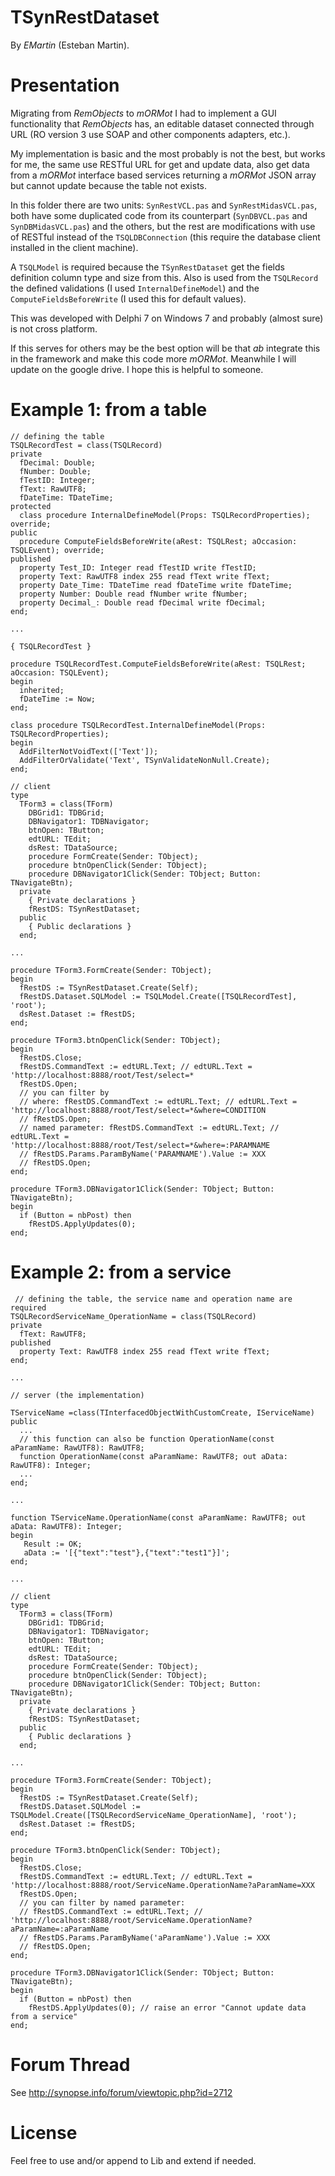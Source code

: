 TSynRestDataset
===============

By *EMartin* (Esteban Martin).


# Presentation

Migrating from *RemObjects* to *mORMot* I had to implement a GUI functionality that *RemObjects* has, an editable dataset connected through URL (RO version 3 use SOAP and other components adapters, etc.).

My implementation is basic and the most probably is not the best, but works for me, the same use RESTful URL for get and update data, also get data from a *mORMot* interface based services returning a *mORMot* JSON array but cannot update because the table not exists.

In this folder there are two units: `SynRestVCL.pas` and `SynRestMidasVCL.pas`, both have some duplicated code from its counterpart (`SynDBVCL.pas` and `SynDBMidasVCL.pas`) and the others, but the rest are modifications with use of RESTful instead of the `TSQLDBConnection` (this require the database client installed in the client machine).

A `TSQLModel` is required because the `TSynRestDataset` get the fields definition column type and size from this. Also is used from the `TSQLRecord` the defined validations (I used `InternalDefineModel`) and the `ComputeFieldsBeforeWrite` (I used this for default values).

This was developed with Delphi 7 on Windows 7 and probably (almost sure) is not cross platform.

If this serves for others may be the best option will be that *ab* integrate this in the framework and make this code more *mORMot*. Meanwhile I will update on the google drive.
I hope this is helpful to someone.

# Example 1: from a table

    // defining the table
    TSQLRecordTest = class(TSQLRecord)
    private
      fDecimal: Double;
      fNumber: Double;
      fTestID: Integer;
      fText: RawUTF8;
      fDateTime: TDateTime;
    protected
      class procedure InternalDefineModel(Props: TSQLRecordProperties); override;
    public
      procedure ComputeFieldsBeforeWrite(aRest: TSQLRest; aOccasion: TSQLEvent); override;
    published
      property Test_ID: Integer read fTestID write fTestID;
      property Text: RawUTF8 index 255 read fText write fText;
      property Date_Time: TDateTime read fDateTime write fDateTime;
      property Number: Double read fNumber write fNumber;
      property Decimal_: Double read fDecimal write fDecimal;
    end;

    ...

    { TSQLRecordTest }

    procedure TSQLRecordTest.ComputeFieldsBeforeWrite(aRest: TSQLRest; aOccasion: TSQLEvent);
    begin
      inherited;
      fDateTime := Now;
    end;

    class procedure TSQLRecordTest.InternalDefineModel(Props: TSQLRecordProperties);
    begin
      AddFilterNotVoidText(['Text']);
      AddFilterOrValidate('Text', TSynValidateNonNull.Create);
    end;

    // client
    type
      TForm3 = class(TForm)
        DBGrid1: TDBGrid;
        DBNavigator1: TDBNavigator;
        btnOpen: TButton;
        edtURL: TEdit;
        dsRest: TDataSource;
        procedure FormCreate(Sender: TObject);
        procedure btnOpenClick(Sender: TObject);
        procedure DBNavigator1Click(Sender: TObject; Button: TNavigateBtn);
      private
        { Private declarations }
        fRestDS: TSynRestDataset;
      public
        { Public declarations }
      end;

    ...

    procedure TForm3.FormCreate(Sender: TObject);
    begin
      fRestDS := TSynRestDataset.Create(Self);
      fRestDS.Dataset.SQLModel := TSQLModel.Create([TSQLRecordTest], 'root');
      dsRest.Dataset := fRestDS;
    end;

    procedure TForm3.btnOpenClick(Sender: TObject);
    begin
      fRestDS.Close;
      fRestDS.CommandText := edtURL.Text; // edtURL.Text = 'http://localhost:8888/root/Test/select=*
      fRestDS.Open;
      // you can filter by
      // where: fRestDS.CommandText := edtURL.Text; // edtURL.Text = 'http://localhost:8888/root/Test/select=*&where=CONDITION
      // fRestDS.Open;
      // named parameter: fRestDS.CommandText := edtURL.Text; // edtURL.Text = 'http://localhost:8888/root/Test/select=*&where=:PARAMNAME
      // fRestDS.Params.ParamByName('PARAMNAME').Value := XXX
      // fRestDS.Open;
    end;

    procedure TForm3.DBNavigator1Click(Sender: TObject; Button: TNavigateBtn);
    begin
      if (Button = nbPost) then
        fRestDS.ApplyUpdates(0);
    end;

# Example 2: from a service

     // defining the table, the service name and operation name are required
    TSQLRecordServiceName_OperationName = class(TSQLRecord)
    private
      fText: RawUTF8;
    published
      property Text: RawUTF8 index 255 read fText write fText;
    end;

    ...

    // server (the implementation)

    TServiceName =class(TInterfacedObjectWithCustomCreate, IServiceName)
    public
      ...
      // this function can also be function OperationName(const aParamName: RawUTF8): RawUTF8;
      function OperationName(const aParamName: RawUTF8; out aData: RawUTF8): Integer;
      ...
    end;

    ...

    function TServiceName.OperationName(const aParamName: RawUTF8; out aData: RawUTF8): Integer;
    begin
       Result := OK;
       aData := '[{"text":"test"},{"text":"test1"}]';    
    end;

    ...

    // client
    type
      TForm3 = class(TForm)
        DBGrid1: TDBGrid;
        DBNavigator1: TDBNavigator;
        btnOpen: TButton;
        edtURL: TEdit;
        dsRest: TDataSource;
        procedure FormCreate(Sender: TObject);
        procedure btnOpenClick(Sender: TObject);
        procedure DBNavigator1Click(Sender: TObject; Button: TNavigateBtn);
      private
        { Private declarations }
        fRestDS: TSynRestDataset;
      public
        { Public declarations }
      end;

    ...

    procedure TForm3.FormCreate(Sender: TObject);
    begin
      fRestDS := TSynRestDataset.Create(Self);
      fRestDS.Dataset.SQLModel := TSQLModel.Create([TSQLRecordServiceName_OperationName], 'root');
      dsRest.Dataset := fRestDS;
    end;

    procedure TForm3.btnOpenClick(Sender: TObject);
    begin
      fRestDS.Close;
      fRestDS.CommandText := edtURL.Text; // edtURL.Text = 'http://localhost:8888/root/ServiceName.OperationName?aParamName=XXX
      fRestDS.Open;
      // you can filter by named parameter:
      // fRestDS.CommandText := edtURL.Text; // 'http://localhost:8888/root/ServiceName.OperationName?aParamName=:aParamName
      // fRestDS.Params.ParamByName('aParamName').Value := XXX
      // fRestDS.Open;
    end;

    procedure TForm3.DBNavigator1Click(Sender: TObject; Button: TNavigateBtn);
    begin
      if (Button = nbPost) then
        fRestDS.ApplyUpdates(0); // raise an error "Cannot update data from a service"
    end;


# Forum Thread

See http://synopse.info/forum/viewtopic.php?id=2712

# License

Feel free to use and/or append to Lib and extend if needed.
